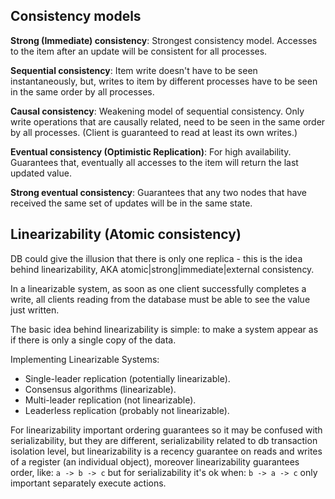 Consistency models
-

**Strong (Immediate) consistency**:
Strongest consistency model.
Accesses to the item after an update will be consistent for all processes.

**Sequential consistency**:
Item write doesn't have to be seen instantaneously,
but, writes to item by different processes have to be seen in the same order by all processes.

**Causal consistency**:
Weakening model of sequential consistency.
Only write operations that are causally related, need to be seen in the same order by all processes.
(Client is guaranteed to read at least its own writes.)

**Eventual consistency (Optimistic Replication)**:
For high availability.
Guarantees that, eventually all accesses to the item will return the last updated value.

**Strong eventual consistency**:
Guarantees that any two nodes that have received the same set of updates will be in the same state.

## Linearizability (Atomic consistency)

DB could give the illusion that there is only one replica - this is the idea behind linearizability,
AKA atomic|strong|immediate|external consistency.

In a linearizable system, as soon as one client successfully completes a write,
all clients reading from the database must be able to see the value just written.

The basic idea behind linearizability is simple:
to make a system appear as if there is only a single copy of the data.

Implementing Linearizable Systems:
* Single-leader replication (potentially linearizable).
* Consensus algorithms (linearizable).
* Multi-leader replication (not linearizable).
* Leaderless replication (probably not linearizable).

For linearizability important ordering guarantees so it may be confused with serializability,
but they are different,
serializability related to db transaction isolation level,
but linearizability is a recency guarantee on reads and writes of a register (an individual object),
moreover linearizability guarantees order, like: `a -> b -> c`
but for serializability it's ok when: `b -> a -> c` only important separately execute actions.
